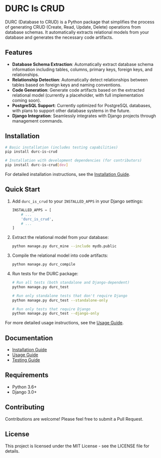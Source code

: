 # DURC Is CRUD

DURC (Database to CRUD) is a Python package that simplifies the process of generating CRUD (Create, Read, Update, Delete) operations from database schemas. It automatically extracts relational models from your database and generates the necessary code artifacts.

## Features

- **Database Schema Extraction**: Automatically extract database schema information including tables, columns, primary keys, foreign keys, and relationships.
- **Relationship Detection**: Automatically detect relationships between tables based on foreign keys and naming conventions.
- **Code Generation**: Generate code artifacts based on the extracted relational model (currently a placeholder, with full implementation coming soon).
- **PostgreSQL Support**: Currently optimized for PostgreSQL databases, with plans to support other database systems in the future.
- **Django Integration**: Seamlessly integrates with Django projects through management commands.

## Installation

```bash
# Basic installation (includes testing capabilities)
pip install durc-is-crud

# Installation with development dependencies (for contributors)
pip install durc-is-crud[dev]
```

For detailed installation instructions, see the [Installation Guide](docs/installation.md).

## Quick Start

1. Add `durc_is_crud` to your `INSTALLED_APPS` in your Django settings:

   ```python
   INSTALLED_APPS = [
       # ...
       'durc_is_crud',
       # ...
   ]
   ```

2. Extract the relational model from your database:

   ```bash
   python manage.py durc_mine --include mydb.public
   ```

3. Compile the relational model into code artifacts:

   ```bash
   python manage.py durc_compile
   ```

4. Run tests for the DURC package:

   ```bash
   # Run all tests (both standalone and Django-dependent)
   python manage.py durc_test

   # Run only standalone tests that don't require Django
   python manage.py durc_test --standalone-only

   # Run only tests that require Django
   python manage.py durc_test --django-only
   ```

For more detailed usage instructions, see the [Usage Guide](docs/usage.md).

## Documentation

- [Installation Guide](docs/installation.md)
- [Usage Guide](docs/usage.md)
- [Testing Guide](tests/README.md)

## Requirements

- Python 3.6+
- Django 3.0+

## Contributing

Contributions are welcome! Please feel free to submit a Pull Request.

## License

This project is licensed under the MIT License - see the LICENSE file for details.
